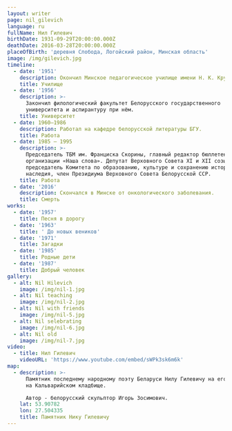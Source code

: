 ```yaml
---
layout: writer
page: nil_gilevich
language: ru
fullName: Нил Гилевич
birthDate: 1931-09-29T20:00:00.000Z
deathDate: 2016-03-28T20:00:00.000Z
placeOfBirth: 'деревня Слобода, Логойский район, Минская область'
image: /img/gilevich.jpg
timeline:
  - date: '1951'
    description: Окончил Минское педагогическое училище имени Н. К. Крупской.
    title: Училище
  - date: '1956'
    description: >-
      Закончил филологический факультет Белорусского государственного
      университета и аспирантуру при нём.
    title: Университет
  - date: 1960—1986
    description: Работал на кафедре белорусской литературы БГУ.
    title: Работа
  - date: 1985 — 1995
    description: >-
      Председатель ТБМ им. Франциска Скорины, главный редактор бюллетеня данной
      организации «Наша слова». Депутат Верховного Совета XI и XII созывов,
      председатель Комитета по образованию, культуре и сохранению исторического
      наследия, член Президиума Верховного Совета Белорусской ССР.
    title: Работа
  - date: '2016'
    description: Скончался в Минске от онкологического заболевания.
    title: Смерть
works:
  - date: '1957'
    title: Песня в дорогу
  - date: '1963'
    title: ' До новых веников'
  - date: '1971'
    title: Загадки
  - date: '1985'
    title: Родные дети
  - date: '1987'
    title: Добрый человек
gallery:
  - alt: Nil Hilevich
    image: /img/nil-1.jpg
  - alt: Nil teaching
    image: /img/nil-2.jpg
  - alt: Nil with friends
    image: /img/nil-5.jpg
  - alt: Nil selebrating
    image: /img/nil-6.jpg
  - alt: Nil old
    image: /img/nil-7.jpg
video:
  - title: Нил Гилевич
    videoURL: 'https://www.youtube.com/embed/sWPk3sk6m6k'
map:
  - description: >-
      Памятник последнему народному поэту Беларуси Нилу Гилевичу на его могиле
      на Кальварийском кладбище. 

      Автор - белорусский скульптор Игорь Зосимович.
    lat: 53.90782
    lon: 27.504335
    title: Памятник Нику Гилевичу
---
```


